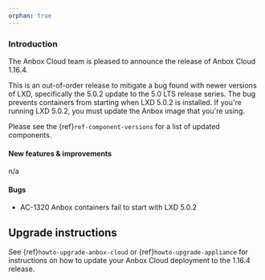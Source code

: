 ```yaml
---
orphan: true
---
```

### Introduction

The Anbox Cloud team is pleased to announce the release of Anbox Cloud 1.16.4.

This is an out-of-order release to mitigate a bug found with newer versions of LXD, specifically the 5.0.2 update to the 5.0 LTS release series. The bug prevents containers from starting when LXD 5.0.2 is installed. If you're running LXD 5.0.2, you must update the Anbox image that you're using.

Please see the {ref}`ref-component-versions` for a list of updated components.

#### New features & improvements

n/a

#### Bugs

* AC-1320 Anbox containers fail to start with LXD 5.0.2

## Upgrade instructions

See {ref}`howto-upgrade-anbox-cloud` or {ref}`howto-upgrade-appliance` for instructions on how to update your Anbox Cloud deployment to the 1.16.4 release.
